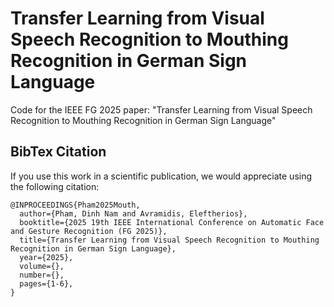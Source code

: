 # Transfer Learning from Visual Speech Recognition to Mouthing  Recognition in German Sign Language
Code for the IEEE FG 2025 paper: "Transfer Learning from Visual Speech Recognition to Mouthing  Recognition in German Sign Language"



## BibTex Citation
If you use this work in a scientific publication, we would appreciate using the following citation:

```
@INPROCEEDINGS{Pham2025Mouth,
  author={Pham, Dinh Nam and Avramidis, Eleftherios},
  booktitle={2025 19th IEEE International Conference on Automatic Face and Gesture Recognition (FG 2025)}, 
  title={Transfer Learning from Visual Speech Recognition to Mouthing Recognition in German Sign Language}, 
  year={2025},
  volume={},
  number={},
  pages={1-6},
}
```
